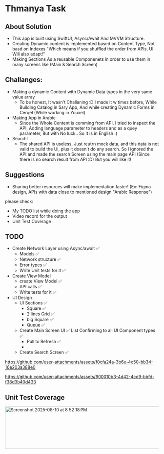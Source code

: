#  Thmanya Task

## About Solution
- This app is built using SwiftUI, Async/Await And MVVM Structure.
- Creating Dynamic content is implemented based on Content Type, Not basd on Indexes "Which means if you shuffled the order from APIs, UI Will also adapt!"
- Making Sections As a reusable Componenets in order to use them in many screens like (Main & Search Screen)

## Challanges:
- Making a dynamic Content with Dynamic Data types in the very same value array
    - To be honest, It wasn't Challaning :D I made it w times before, While Building Catalog in Sary App, And while creating Dynamic Forms in Cerqel (While working in Youxel)
- Making App in Arabic
    - Since the Whole Content is comming from API, I tried to inspect the API, Adding language parameter to headers and as a quey parameter, But with No luck.. So It is in English :(
- Search!
    - The shared API is useless, Just reutrn mock data, and this data is not valid to build the UI, plus it doesn't do any search. So I ignored the API and made the search Screen using the main page API (Since there is no search result from API :D) But you will like it!

 ## Suggestions
 - Sharing better resources will make implementation faster! (Ex: Figma design, APIs with data close to mentioned design "Arabic Response")

please check: 
- My TODO list while doing the app
- Video record for the output
- Unit Test Coverage

## TODO
- Create Network Layer using Async/await ✅
    - Models ✅
    - Network structure ✅
    - Error types ✅
    - Write Unit tests for it ✅
- Create View Model
    - create View Model ✅
    - API calls ✅
    - Write tests for it ✅
- UI Design
    - UI Sections ✅
        - Square  ✅
        - 2 lines Grid ✅
        - big Square ✅
        - Queue ✅
    - Create Main Screen UI ✅
        List Confirming to all UI Component types ✅
        - Pull to Refresh ✅
        - 
    - Create Search Screen ✅


    

https://github.com/user-attachments/assets/f0cfa24a-3b6e-4c50-bb34-16e203a388e0


https://github.com/user-attachments/assets/900010b3-4d42-4cd9-bbfd-f38d3b40d433



## Unit Test Coverage
<img width="1131" height="138" alt="Screenshot 2025-08-10 at 8 52 18 PM" src="https://github.com/user-attachments/assets/0dd8ccf0-7289-41d7-a9f0-7c2ccb2f002e" />        
